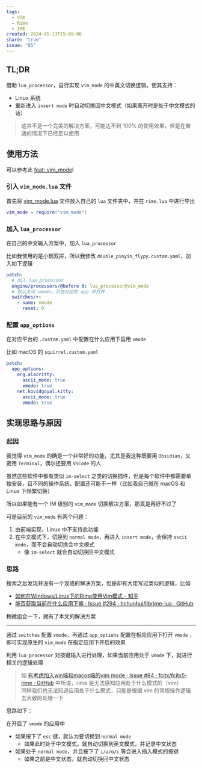 ```yaml
---  
tags:  
  - Vim  
  - Rime  
  - IME  
created: 2024-05-13T15:09:00  
share: "true"  
issue: "85"  
---  
```

  
## TL;DR  
  
借助 `lua_processor`，自行实现 `vim_mode` 的中英文切换逻辑，使其支持：  
- Linux 系统  
- 重新进入 `insert mode` 时自动切换回中文模式（如果离开时是处于中文模式的话）  
  
> 这并不是一个完美的解决方案，可能达不到 100% 的使用效果，但是在普通的情况下已经足以使用  
  
## 使用方法  
  
可以参考此 [feat: vim\_mode](https://github.com/lei4519/rime-ice/commit/6a5db99263f5e2fef9fcddc628cbe1a639bdf18d)I  
  
### 引入 `vim_mode.lua` 文件  
  
首先将 [vim_mode.lua](https://github.com/lei4519/rime-ice/blob/main/lua/vim_mode.lua) 文件放入自己的 `lua` 文件夹中，并在 `rime.lua` 中进行导出  
  
```lua  
vim_mode = require("vim_mode")  
```  
  
### 加入 `lua_processor`  
  
在自己的中文输入方案中，加入 `lua_processor`  
  
比如我使用的是小鹤双拼，所以我修改 `double_pinyin_flypy.custom.yaml`，加入如下逻辑  
  
```yaml  
patch:  
  # 加入 lua_processor  
  engine/processors/@before 0: lua_processor@vim_mode  
  # 默认关闭 vmode，只在对应的 app 中打开  
  switches/+:  
    - name: vmode  
      reset: 0  
```  
  
### 配置 `app_options`  
  
在对应平台的 `.custom.yaml` 中配置在什么应用下启用 `vmode`  
  
比如 macOS 的 `squirrel.custom.yaml`  
  
```yaml  
patch:  
  app_options:  
    org.alacritty:  
      ascii_mode: true  
      vmode: true  
    net.kovidgoyal.kitty:  
      ascii_mode: true  
      vmode: true  
```  
  
## 实现思路与原因  
  
### 起因  
  
我觉得 `vim_mode` 的确是一个非常好的功能，尤其是我这种既要用 `Obsidian`，又要用 `Terminal`，偶尔还要用 `VSCode` 的人  
  
虽然这些软件中都有类似 `im-select` 之类的切换插件，但是每个软件中都需要单独安装，且不同的操作系统，配置还可能不一样（比如我自己就在 macOS 和 Linux 下频繁切换）  
  
所以如果能有一个 IM 级别的 `vim_mode` 切换解决方案，那真是再好不过了  
  
可是目前的 `vim_mode` 有两个问题：  
1. 由前端实现，Linux 中不支持此功能  
2. 在中文模式下，切换到 `normal mode`，再进入 `insert mode`，会保持 `ascii mode`，而不会自动切换会中文模式  
	- 像 `im-select` 就会自动切换回中文模式  
  
### 思路  
  
搜索之后发现并没有一个现成的解决方案，但是却有大佬写过类似的逻辑，比如  
- [如何在Windows/Linux下的Rime使用Vim模式 - 知乎](https://zhuanlan.zhihu.com/p/654489636)  
- [能否获取当前在什么应用下嘛 · Issue #294 · hchunhui/librime-lua · GitHub](https://github.com/hchunhui/librime-lua/issues/294)  
  
稍微组合一下，就有了本文的解决方案  
  
---  
  
通过 `switches` 配置 `vmode`，再通过 `app_options` 配置在相应应用下打开 `vmode` ，即可实现原生的 `vim_mode` 在指定应用下开启的效果  
  
利用 `lua_processor` 对按键输入进行处理，如果当前应用处于 `vmode` 下，就进行相关的逻辑处理  
  
> 如 [有考虑加入win端和macos端的vim mode · Issue #84 · fcitx/fcitx5-rime · GitHub](https://github.com/fcitx/fcitx5-rime/issues/84) 中所说，rime 是无法感知应用处于什么模式的（vim）    
> 同样我们也无法知道应用处于什么模式，只能是根据 vim 的常规操作逻辑去大致的处理一下  
  
思路如下：  
  
在开启了 `vmode` 的应用中  
- 如果按下了 `esc` 键，就认为要切换到 `normal mode`  
	- 如果此时处于中文模式，就自动切换到英文模式，并记录中文状态  
- 如果处于 `normal mode`，并且按下了 `i/a/o/c` 等会进入插入模式的按键  
	- 如果之前是中文状态，就自动切换回中文状态  
